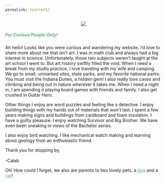 ```yaml
---
permalink: /current/
---
```

<p align="center">
    <img src="/images/CurrentHeadshot-01.png" />
</p>

<h5 style="color: #5ABB71;">For Curious People Only!</h5>

Ah hello! Looks like you were curious and wandering my website. I’d love to share more about me that isn’t art. I was in math club and always had a big interest in science. Unfortunately, those two subjects weren’t taught at the art school I went to. But art history swiftly filled the void. When I need a break from my studio practice, I love traveling with my wife and camping. We go to small, unmarked sites, state parks, and my favorite national parks. You must visit the Indiana Dunes, a hidden gem! I also really love caves and climbing and being out in nature wherever it takes me. When I need a night in, I am spending it playing board games with friends and family. I also get crushed in Guitar Hero.

Other things I enjoy are word puzzles and feeling like a detective. I enjoy building things with my hands out of materials that won't last. I spent a few years making signs and buildings from cardboard and foam insulation. I have a guilty pleasure: I enjoy watching Survivor and Big Brother. We have even been sneaking in views of the Bachelor series.

I also enjoy bird watching. I like mechanical watch making and learning about geology from an enthusiastic friend.

Thank you for stopping by,<br>
<br>
-Caleb

Oh! How could I forget, we also are parents to two lovely pets, a <a href="/maple/" style="color: #5ABB71"><u>dog</u></a> and a <a href="/sushi/" style="color: #5ABB71"><u>cat</u></a>!